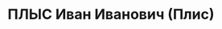 ---
title: ПЛЫС Иван Иванович (Плис)
description: 'Род. в 1887, Херсонская обл., Херсонский р-н, с. Широкая балка, украинец,
  обр.: самообразование, член ВКП(б) с 1919. Проживал: Украинская ССР, г. Харьков,
  Власенко, 7, кв. 9. Кузнец, зав. Обл. отд. Внутренней торговли Харьковского обл.
  исполкома

  Арестован 11.07.1937. Обв. по ст. 54-7-8-11 (участник контрреволюционной террористической
  организации правых). Приговор: ВК ВС СССР, 05.12.1937 – 10 лет ИТЛ и 5 л. п.п. Расстрелян
  08.12.1937.

  Реабилитирован 29.08.1957'
---
